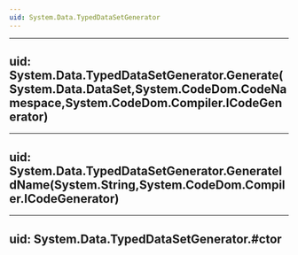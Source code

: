 ```yaml
---
uid: System.Data.TypedDataSetGenerator
---
```


---
uid: System.Data.TypedDataSetGenerator.Generate(System.Data.DataSet,System.CodeDom.CodeNamespace,System.CodeDom.Compiler.ICodeGenerator)
---

---
uid: System.Data.TypedDataSetGenerator.GenerateIdName(System.String,System.CodeDom.Compiler.ICodeGenerator)
---

---
uid: System.Data.TypedDataSetGenerator.#ctor
---
